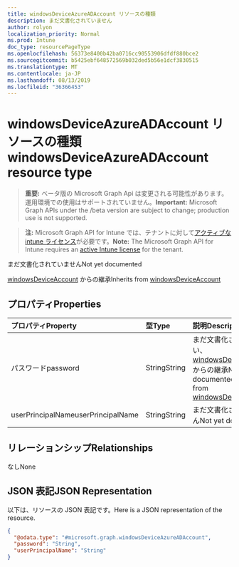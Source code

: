 ```yaml
---
title: windowsDeviceAzureADAccount リソースの種類
description: まだ文書化されていません
author: rolyon
localization_priority: Normal
ms.prod: Intune
doc_type: resourcePageType
ms.openlocfilehash: 56373e8400b42ba0716cc90553906dfdf880bce2
ms.sourcegitcommit: b5425ebf648572569b032ded5b56e1dcf3830515
ms.translationtype: MT
ms.contentlocale: ja-JP
ms.lasthandoff: 08/13/2019
ms.locfileid: "36366453"
---
```

# <a name="windowsdeviceazureadaccount-resource-type"></a><span data-ttu-id="30171-103">windowsDeviceAzureADAccount リソースの種類</span><span class="sxs-lookup"><span data-stu-id="30171-103">windowsDeviceAzureADAccount resource type</span></span>

> <span data-ttu-id="30171-104">**重要:** ベータ版の Microsoft Graph Api は変更される可能性があります。運用環境での使用はサポートされていません。</span><span class="sxs-lookup"><span data-stu-id="30171-104">**Important:** Microsoft Graph APIs under the /beta version are subject to change; production use is not supported.</span></span>

> <span data-ttu-id="30171-105">**注:** Microsoft Graph API for Intune では、テナントに対して[アクティブな intune ライセンス](https://go.microsoft.com/fwlink/?linkid=839381)が必要です。</span><span class="sxs-lookup"><span data-stu-id="30171-105">**Note:** The Microsoft Graph API for Intune requires an [active Intune license](https://go.microsoft.com/fwlink/?linkid=839381) for the tenant.</span></span>

<span data-ttu-id="30171-106">まだ文書化されていません</span><span class="sxs-lookup"><span data-stu-id="30171-106">Not yet documented</span></span>


<span data-ttu-id="30171-107">[windowsDeviceAccount](../resources/intune-devices-windowsdeviceaccount.md) からの継承</span><span class="sxs-lookup"><span data-stu-id="30171-107">Inherits from [windowsDeviceAccount](../resources/intune-devices-windowsdeviceaccount.md)</span></span>

## <a name="properties"></a><span data-ttu-id="30171-108">プロパティ</span><span class="sxs-lookup"><span data-stu-id="30171-108">Properties</span></span>
|<span data-ttu-id="30171-109">プロパティ</span><span class="sxs-lookup"><span data-stu-id="30171-109">Property</span></span>|<span data-ttu-id="30171-110">型</span><span class="sxs-lookup"><span data-stu-id="30171-110">Type</span></span>|<span data-ttu-id="30171-111">説明</span><span class="sxs-lookup"><span data-stu-id="30171-111">Description</span></span>|
|:---|:---|:---|
|<span data-ttu-id="30171-112">パスワード</span><span class="sxs-lookup"><span data-stu-id="30171-112">password</span></span>|<span data-ttu-id="30171-113">String</span><span class="sxs-lookup"><span data-stu-id="30171-113">String</span></span>|<span data-ttu-id="30171-114">まだ文書化されていない、[windowsDeviceAccount](../resources/intune-devices-windowsdeviceaccount.md) からの継承</span><span class="sxs-lookup"><span data-stu-id="30171-114">Not yet documented Inherited from [windowsDeviceAccount](../resources/intune-devices-windowsdeviceaccount.md)</span></span>|
|<span data-ttu-id="30171-115">userPrincipalName</span><span class="sxs-lookup"><span data-stu-id="30171-115">userPrincipalName</span></span>|<span data-ttu-id="30171-116">String</span><span class="sxs-lookup"><span data-stu-id="30171-116">String</span></span>|<span data-ttu-id="30171-117">まだ文書化されていません</span><span class="sxs-lookup"><span data-stu-id="30171-117">Not yet documented</span></span>|

## <a name="relationships"></a><span data-ttu-id="30171-118">リレーションシップ</span><span class="sxs-lookup"><span data-stu-id="30171-118">Relationships</span></span>
<span data-ttu-id="30171-119">なし</span><span class="sxs-lookup"><span data-stu-id="30171-119">None</span></span>

## <a name="json-representation"></a><span data-ttu-id="30171-120">JSON 表記</span><span class="sxs-lookup"><span data-stu-id="30171-120">JSON Representation</span></span>
<span data-ttu-id="30171-121">以下は、リソースの JSON 表記です。</span><span class="sxs-lookup"><span data-stu-id="30171-121">Here is a JSON representation of the resource.</span></span>
<!-- {
  "blockType": "resource",
  "@odata.type": "microsoft.graph.windowsDeviceAzureADAccount"
}
-->
``` json
{
  "@odata.type": "#microsoft.graph.windowsDeviceAzureADAccount",
  "password": "String",
  "userPrincipalName": "String"
}
```



